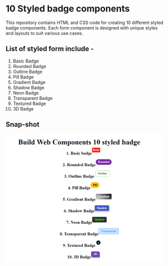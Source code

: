 # 10 Styled badge components
This repository contains HTML and CSS code for creating 10 different styled badge components. Each form component is designed with unique styles and layouts to suit various use cases. 

## List of styled form include - 
1. Basic Badge 
1. Rounded Badge 
1. Outline Badge 
1. Pill Badge
1. Gradient Badge
1. Shadow Badge
1. Neon Badge
1. Transparent Badge
1. Textured Badge
1. 3D Badge

## Snap-shot
![snap](./badgeSnap.png)
